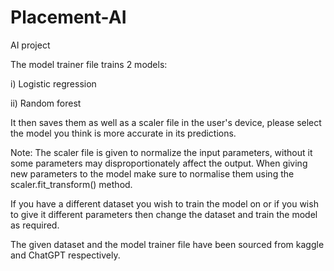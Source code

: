 # Placement-AI

AI project

The model trainer file trains 2 models:

i) Logistic regression 

ii) Random forest 

It then saves them as well as a scaler file in the user's device, please select the model you think is more accurate in its predictions.

Note: The scaler file is given to normalize the input parameters, without it some parameters may disproportionately affect the output. 
When giving new parameters to the model make sure to normalise them using the scaler.fit_transform() method.

If you have a different dataset you wish to train the model on or if you wish to give it different parameters then change the dataset and train the model as required.

The given dataset and the model trainer file have been sourced from kaggle and ChatGPT respectively.
